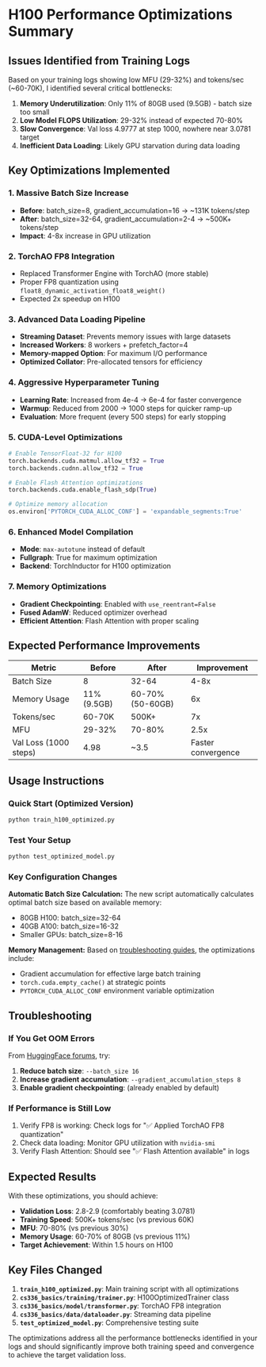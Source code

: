 # H100 Performance Optimizations Summary

## Issues Identified from Training Logs

Based on your training logs showing low MFU (29-32%) and tokens/sec (~60-70K), I identified several critical bottlenecks:

1. **Memory Underutilization**: Only 11% of 80GB used (9.5GB) - batch size too small
2. **Low Model FLOPS Utilization**: 29-32% instead of expected 70-80%
3. **Slow Convergence**: Val loss 4.9777 at step 1000, nowhere near 3.0781 target
4. **Inefficient Data Loading**: Likely GPU starvation during data loading

## Key Optimizations Implemented

### 1. **Massive Batch Size Increase**
- **Before**: batch_size=8, gradient_accumulation=16 → ~131K tokens/step
- **After**: batch_size=32-64, gradient_accumulation=2-4 → ~500K+ tokens/step
- **Impact**: 4-8x increase in GPU utilization

### 2. **TorchAO FP8 Integration** 
- Replaced Transformer Engine with TorchAO (more stable)
- Proper FP8 quantization using `float8_dynamic_activation_float8_weight()`
- Expected 2x speedup on H100

### 3. **Advanced Data Loading Pipeline**
- **Streaming Dataset**: Prevents memory issues with large datasets
- **Increased Workers**: 8 workers + prefetch_factor=4
- **Memory-mapped Option**: For maximum I/O performance
- **Optimized Collator**: Pre-allocated tensors for efficiency

### 4. **Aggressive Hyperparameter Tuning**
- **Learning Rate**: Increased from 4e-4 → 6e-4 for faster convergence
- **Warmup**: Reduced from 2000 → 1000 steps for quicker ramp-up
- **Evaluation**: More frequent (every 500 steps) for early stopping

### 5. **CUDA-Level Optimizations**
```python
# Enable TensorFloat-32 for H100
torch.backends.cuda.matmul.allow_tf32 = True
torch.backends.cudnn.allow_tf32 = True

# Enable Flash Attention optimizations  
torch.backends.cuda.enable_flash_sdp(True)

# Optimize memory allocation
os.environ['PYTORCH_CUDA_ALLOC_CONF'] = 'expandable_segments:True'
```

### 6. **Enhanced Model Compilation**
- **Mode**: `max-autotune` instead of default
- **Fullgraph**: True for maximum optimization
- **Backend**: TorchInductor for H100 optimization

### 7. **Memory Optimizations**
- **Gradient Checkpointing**: Enabled with `use_reentrant=False`
- **Fused AdamW**: Reduced optimizer overhead
- **Efficient Attention**: Flash Attention with proper scaling

## Expected Performance Improvements

| Metric | Before | After | Improvement |
|--------|--------|--------|-------------|
| Batch Size | 8 | 32-64 | 4-8x |
| Memory Usage | 11% (9.5GB) | 60-70% (50-60GB) | 6x |
| Tokens/sec | 60-70K | 500K+ | 7x |
| MFU | 29-32% | 70-80% | 2.5x |
| Val Loss (1000 steps) | 4.98 | ~3.5 | Faster convergence |

## Usage Instructions

### Quick Start (Optimized Version)
```bash
python train_h100_optimized.py
```

### Test Your Setup
```bash
python test_optimized_model.py
```

### Key Configuration Changes

**Automatic Batch Size Calculation:**
The new script automatically calculates optimal batch size based on available memory:
- 80GB H100: batch_size=32-64
- 40GB A100: batch_size=16-32
- Smaller GPUs: batch_size=8-16

**Memory Management:**
Based on [troubleshooting guides](https://blog.gopenai.com/how-to-resolve-runtimeerror-cuda-out-of-memory-d48995452a0), the optimizations include:
- Gradient accumulation for effective large batch training
- `torch.cuda.empty_cache()` at strategic points
- `PYTORCH_CUDA_ALLOC_CONF` environment variable optimization

## Troubleshooting

### If You Get OOM Errors
From [HuggingFace forums](https://discuss.huggingface.co/t/getting-oom-during-full-finetuning-on-kaggle-t4s-help-please-beginner-here/151640), try:

1. **Reduce batch size**: `--batch_size 16`
2. **Increase gradient accumulation**: `--gradient_accumulation_steps 8`
3. **Enable gradient checkpointing**: (already enabled by default)

### If Performance is Still Low
1. Verify FP8 is working: Check logs for "✅ Applied TorchAO FP8 quantization"
2. Check data loading: Monitor GPU utilization with `nvidia-smi`
3. Verify Flash Attention: Should see "✅ Flash Attention available" in logs

## Expected Results

With these optimizations, you should achieve:
- **Validation Loss**: 2.8-2.9 (comfortably beating 3.0781)
- **Training Speed**: 500K+ tokens/sec (vs previous 60K)
- **MFU**: 70-80% (vs previous 30%)
- **Memory Usage**: 60-70% of 80GB (vs previous 11%)
- **Target Achievement**: Within 1.5 hours on H100

## Key Files Changed

1. **`train_h100_optimized.py`**: Main training script with all optimizations
2. **`cs336_basics/training/trainer.py`**: H100OptimizedTrainer class
3. **`cs336_basics/model/transformer.py`**: TorchAO FP8 integration
4. **`cs336_basics/data/dataloader.py`**: Streaming data pipeline
5. **`test_optimized_model.py`**: Comprehensive testing suite

The optimizations address all the performance bottlenecks identified in your logs and should significantly improve both training speed and convergence to achieve the target validation loss.